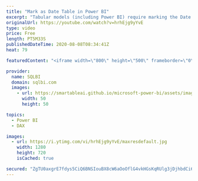 ```yaml
---
title: "Mark as Date Table in Power BI"
excerpt: "Tabular models (including Power BI) require marking the Date table as a date table to get appropriate results with time intelligence calculations. This video explains why this setting is required. Article and download: https://sql.bi/670749"
originalUrl: https://youtube.com/watch?v=hrhEjg9yYvE
type: video
price: Free
length: PT5M33S
publishedDateTime: 2020-08-08T08:34:41Z
heat: 79

featuredContent: "<iframe width=\"800\" height=\"500\" frameborder=\"0\" src=\"https://www.youtube.com/embed/hrhEjg9yYvE\" allow=\"accelerometer; autoplay; encrypted-media; gyroscope; picture-in-picture\" allowfullscreen></iframe>"

provider:
  name: SQLBI
  domain: sqlbi.com
  images:
    - url: https://smartableai.github.io/microsoft-power-bi/assets/images/organizations/sqlbi.com-50x50.jpg
      width: 50
      height: 50

topics:
  - Power BI
  - DAX

images:
  - url: https://i.ytimg.com/vi/hrhEjg9yYvE/maxresdefault.jpg
    width: 1280
    height: 720
    isCached: true

secured: "ZgTU0axgrE7fdys5CiQ6BNSIouBX8cW6aOoOflG4vkHGsKqRUlg3jDjhbdCi6TlNQ/LlfZc4YNdADVfvljWxOIQh2nljdkK8smWQb6uVjGi9xqijQVALZtzP9Wn/lTkbMtKSN9g6Upb+NXAbdEjtPVY45Skmb7Xxzxuhz3eDgh2fPuqHqFWe2huMsHLUtxhdIjnctcpQOVTkByDnb3z9E+kM3ilyQsBWuAcaK5IF/4WDu8dHaBj9LU/nKOmXlYEB9BsVrtFY66s+Pnr1KA7fYj48KY738kkxOhhWJkwXDTLMr+1VApkeiKYiRFdMFnBMhhk2uaXZp88UF0ZRkJZ2jLDfK+MgfyY0ksGzOPbMgCN4fka7hMM7PpBuks81qfBwQ4H+49PHPCWOO/Z86EmNfQ==;xrWqbUAOjt3Q97ITb4F7iA=="
---
```



